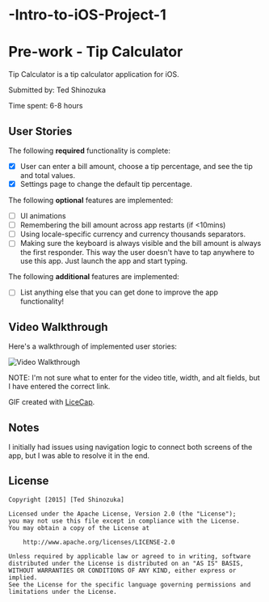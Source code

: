 # -Intro-to-iOS-Project-1
# Pre-work - Tip Calculator

Tip Calculator is a tip calculator application for iOS.

Submitted by: Ted Shinozuka

Time spent: 6-8 hours

## User Stories

The following **required** functionality is complete:

* [X] User can enter a bill amount, choose a tip percentage, and see the tip and total values.
* [X] Settings page to change the default tip percentage.

The following **optional** features are implemented:
* [ ] UI animations
* [ ] Remembering the bill amount across app restarts (if <10mins)
* [ ] Using locale-specific currency and currency thousands separators.
* [ ] Making sure the keyboard is always visible and the bill amount is always the first responder. This way the user doesn't have to tap anywhere to use this app. Just launch the app and start typing.

The following **additional** features are implemented:

- [ ] List anything else that you can get done to improve the app functionality!

## Video Walkthrough 

Here's a walkthrough of implemented user stories:

<img src='http://i.imgur.com/7sIxWFX.gif' title='Video Walkthrough' width='' alt='Video Walkthrough' />

NOTE: I'm not sure what to enter for the video title, width, and alt fields, but I have entered the correct link.

GIF created with [LiceCap](http://www.cockos.com/licecap/).

## Notes

I initially had issues using navigation logic to connect both screens of the app, but I was able to resolve it in the end.

## License

    Copyright [2015] [Ted Shinozuka]

    Licensed under the Apache License, Version 2.0 (the "License");
    you may not use this file except in compliance with the License.
    You may obtain a copy of the License at

        http://www.apache.org/licenses/LICENSE-2.0

    Unless required by applicable law or agreed to in writing, software
    distributed under the License is distributed on an "AS IS" BASIS,
    WITHOUT WARRANTIES OR CONDITIONS OF ANY KIND, either express or implied.
    See the License for the specific language governing permissions and
    limitations under the License.
